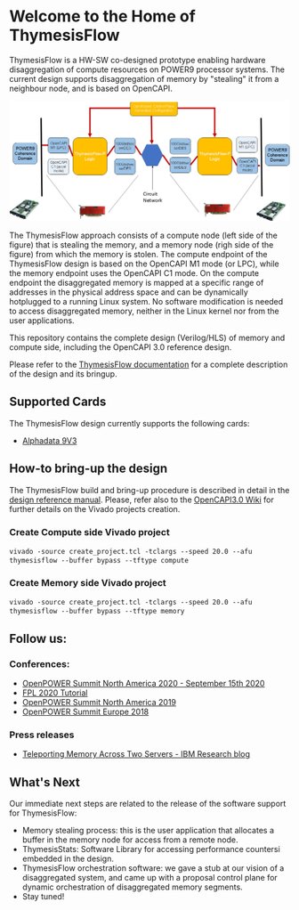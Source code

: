 # Welcome to the Home of ThymesisFlow
ThymesisFlow is a HW-SW co-designed prototype enabling
hardware disaggregation of compute resources on POWER9 processor systems.
The current design supports disaggregation of memory by "stealing" it from a
neighbour node, and is based on OpenCAPI.

![ThymesisFlow Architecture](./reference_design_doc/thymesis_arch.jpg)

The ThymesisFlow approach consists of a compute node (left side of the figure)
that is stealing the memory, and a memory node (righ side of the figure) from
which the memory is stolen. The compute endpoint of the ThymesisFlow design is
based on the OpenCAPI M1 mode (or LPC), while the memory endpoint uses the
OpenCAPI C1 mode.  On the compute endpoint the disaggregated memory is mapped at
a specific range of addresses in the physical address space and can be
dynamically hotplugged to a running Linux system. No software modification is
needed to access disaggregated memory, neither in the Linux kernel nor from the
user applications.

This repository contains the complete design (Verilog/HLS) of memory and compute
side, including the OpenCAPI 3.0 reference design.

Please refer to the [ThymesisFlow documentation](./reference_design_doc/ThymesisFlow%20Design%20and%20Deployment%20v1.1.pdf) for a complete description of the
design and its bringup.

## Supported Cards

The ThymesisFlow design currently supports the following cards:

- [Alphadata 9V3](https://www.alpha-data.com/dcp/products.php?product=adm-pcie-9v3)

## How-to bring-up the design
The ThymesisFlow build and bring-up procedure is described in detail in the [design reference manual](./reference_design_doc/ThymesisFlow%20Design%20and%20Deployment%20v1.1.pdf).
Please, refer also to the [OpenCAPI3.0
Wiki](https://github.com/OpenCAPI/OpenCAiPI3.0_Client_RefDesign/wiki) for further details on the Vivado projects creation.

### Create Compute side Vivado project
```console
vivado -source create_project.tcl -tclargs --speed 20.0 --afu thymesisflow --buffer bypass --tftype compute
```

### Create Memory side Vivado project
```console
vivado -source create_project.tcl -tclargs --speed 20.0 --afu thymesisflow --buffer bypass --tftype memory
```

## Follow us:


### Conferences:
- [OpenPOWER Summit North America 2020 - September 15th 2020](https://openpowerna2020.sched.com/event/eDqy/thymesisflow-a-hardwaresoftware-open-framework-for-software-defined-disaggregation-based-on-opencapi-christian-pinto-ibm-research-europe?iframe=yes&w=100%&sidebar=yes&bg=no)
- [FPL 2020 Tutorial](https://www.youtube.com/watch?v=eWhraT06K2w&feature=emb_logo&ab_channel=FPL2020)
- [OpenPOWER Summit North America 2019](https://www.youtube.com/watch?v=XcjRL3Lh8Ig)
- [OpenPOWER Summit Europe 2018](https://www.youtube.com/watch?v=vSKUeGeEkoA)

### Press releases
- [Teleporting Memory Across Two Servers - IBM Research blog](https://www.ibm.com/blogs/research/2020/08/teleporting-memory-across-two-servers/)


## What's Next

Our immediate next steps are related to the release of the software support for
ThymesisFlow:

- Memory stealing process: this is the user application that allocates a buffer in
  the memory node for access from a remote node.
- ThymesisStats: Software Library for accessing performance countersi embedded in the design.
- ThymesisFlow orchestration software: we gave a stub at our vision of a
  disaggregated system, and came up with a proposal control plane for
  dynamic orchestration of disaggregated memory segments.
- Stay tuned!
